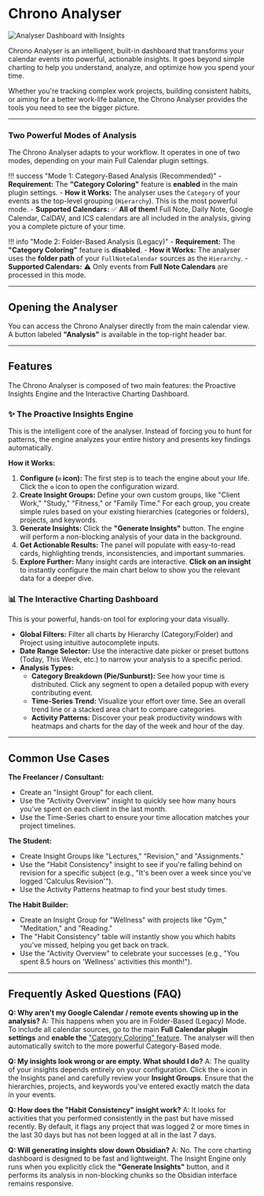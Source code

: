 # Chrono Analyser

![Analyser Dashboard with Insights](assets/ChronoAnalyser_Insights.png)

Chrono Analyser is an intelligent, built-in dashboard that transforms your calendar events into powerful, actionable insights. It goes beyond simple charting to help you understand, analyze, and optimize how you spend your time.

Whether you're tracking complex work projects, building consistent habits, or aiming for a better work-life balance, the Chrono Analyser provides the tools you need to see the bigger picture.

---

### Two Powerful Modes of Analysis

The Chrono Analyser adapts to your workflow. It operates in one of two modes, depending on your main Full Calendar plugin settings.

!!! success "Mode 1: Category-Based Analysis (Recommended)"
    -   **Requirement:** The **"Category Coloring"** feature is **enabled** in the main plugin settings.
    -   **How it Works:** The analyser uses the `Category` of your events as the top-level grouping (`Hierarchy`). This is the most powerful mode.
    -   **Supported Calendars:** ✅ **All of them!** Full Note, Daily Note, Google Calendar, CalDAV, and ICS calendars are all included in the analysis, giving you a complete picture of your time.

!!! info "Mode 2: Folder-Based Analysis (Legacy)"
    -   **Requirement:** The **"Category Coloring"** feature is **disabled**.
    -   **How it Works:** The analyser uses the **folder path** of your `FullNoteCalendar` sources as the `Hierarchy`.
    -   **Supported Calendars:** ⚠️ Only events from **Full Note Calendars** are processed in this mode.

---

## Opening the Analyser

You can access the Chrono Analyser directly from the main calendar view. A button labeled **"Analysis"** is available in the top-right header bar.

---

## Features

The Chrono Analyser is composed of two main features: the Proactive Insights Engine and the Interactive Charting Dashboard.

### ✨ The Proactive Insights Engine

This is the intelligent core of the analyser. Instead of forcing you to hunt for patterns, the engine analyzes your entire history and presents key findings automatically.

**How it Works:**

1.  **Configure (`⚙️` icon):** The first step is to teach the engine about your life. Click the `⚙️` icon to open the configuration wizard.
2.  **Create Insight Groups:** Define your own custom groups, like "Client Work," "Study," "Fitness," or "Family Time." For each group, you create simple rules based on your existing hierarchies (categories or folders), projects, and keywords.
3.  **Generate Insights:** Click the **"Generate Insights"** button. The engine will perform a non-blocking analysis of your data in the background.
4.  **Get Actionable Results:** The panel will populate with easy-to-read cards, highlighting trends, inconsistencies, and important summaries.
5.  **Explore Further:** Many insight cards are interactive. **Click on an insight** to instantly configure the main chart below to show you the relevant data for a deeper dive.

### 📊 The Interactive Charting Dashboard

This is your powerful, hands-on tool for exploring your data visually.

-   **Global Filters:** Filter all charts by Hierarchy (Category/Folder) and Project using intuitive autocomplete inputs.
-   **Date Range Selector:** Use the interactive date picker or preset buttons (Today, This Week, etc.) to narrow your analysis to a specific period.
-   **Analysis Types:**
    -   **Category Breakdown (Pie/Sunburst):** See how your time is distributed. Click any segment to open a detailed popup with every contributing event.
    -   **Time-Series Trend:** Visualize your effort over time. See an overall trend line or a stacked area chart to compare categories.
    -   **Activity Patterns:** Discover your peak productivity windows with heatmaps and charts for the day of the week and hour of the day.

---

## Common Use Cases

**The Freelancer / Consultant:**
-   Create an "Insight Group" for each client.
-   Use the "Activity Overview" insight to quickly see how many hours you've spent on each client in the last month.
-   Use the Time-Series chart to ensure your time allocation matches your project timelines.

**The Student:**
-   Create Insight Groups like "Lectures," "Revision," and "Assignments."
-   Use the "Habit Consistency" insight to see if you're falling behind on revision for a specific subject (e.g., "It's been over a week since you've logged 'Calculus Revision'").
-   Use the Activity Patterns heatmap to find your best study times.

**The Habit Builder:**
-   Create an Insight Group for "Wellness" with projects like "Gym," "Meditation," and "Reading."
-   The "Habit Consistency" table will instantly show you which habits you've missed, helping you get back on track.
-   Use the "Activity Overview" to celebrate your successes (e.g., "You spent 8.5 hours on 'Wellness' activities this month!").

---

## Frequently Asked Questions (FAQ)

**Q: Why aren't my Google Calendar / remote events showing up in the analysis?**
A: This happens when you are in Folder-Based (Legacy) Mode. To include all calendar sources, go to the main **Full Calendar plugin settings** and **enable the** ["Category Coloring" feature](events/categories.md). The analyser will then automatically switch to the more powerful Category-Based mode.

**Q: My insights look wrong or are empty. What should I do?**
A: The quality of your insights depends entirely on your configuration. Click the `⚙️` icon in the Insights panel and carefully review your **Insight Groups**. Ensure that the hierarchies, projects, and keywords you've entered exactly match the data in your events.

**Q: How does the "Habit Consistency" insight work?**
A: It looks for activities that you performed consistently in the past but have missed recently. By default, it flags any project that was logged 2 or more times in the last 30 days but has not been logged at all in the last 7 days.

**Q: Will generating insights slow down Obsidian?**
A: No. The core charting dashboard is designed to be fast and lightweight. The Insight Engine only runs when you explicitly click the **"Generate Insights"** button, and it performs its analysis in non-blocking chunks so the Obsidian interface remains responsive.